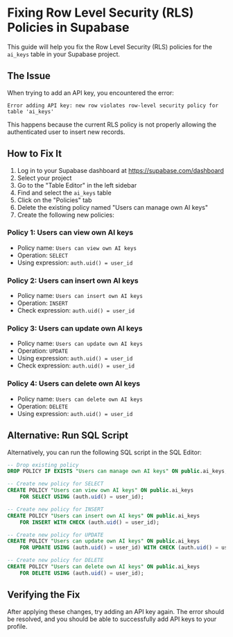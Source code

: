 # Fixing Row Level Security (RLS) Policies in Supabase

This guide will help you fix the Row Level Security (RLS) policies for the `ai_keys` table in your Supabase project.

## The Issue

When trying to add an API key, you encountered the error:

```
Error adding API key: new row violates row-level security policy for table 'ai_keys'
```

This happens because the current RLS policy is not properly allowing the authenticated user to insert new records.

## How to Fix It

1. Log in to your Supabase dashboard at https://supabase.com/dashboard
2. Select your project
3. Go to the "Table Editor" in the left sidebar
4. Find and select the `ai_keys` table
5. Click on the "Policies" tab
6. Delete the existing policy named "Users can manage own AI keys"
7. Create the following new policies:

### Policy 1: Users can view own AI keys

- Policy name: `Users can view own AI keys`
- Operation: `SELECT`
- Using expression: `auth.uid() = user_id`

### Policy 2: Users can insert own AI keys

- Policy name: `Users can insert own AI keys`
- Operation: `INSERT`
- Check expression: `auth.uid() = user_id`

### Policy 3: Users can update own AI keys

- Policy name: `Users can update own AI keys`
- Operation: `UPDATE`
- Using expression: `auth.uid() = user_id`
- Check expression: `auth.uid() = user_id`

### Policy 4: Users can delete own AI keys

- Policy name: `Users can delete own AI keys`
- Operation: `DELETE`
- Using expression: `auth.uid() = user_id`

## Alternative: Run SQL Script

Alternatively, you can run the following SQL script in the SQL Editor:

```sql
-- Drop existing policy
DROP POLICY IF EXISTS "Users can manage own AI keys" ON public.ai_keys;

-- Create new policy for SELECT
CREATE POLICY "Users can view own AI keys" ON public.ai_keys
    FOR SELECT USING (auth.uid() = user_id);

-- Create new policy for INSERT
CREATE POLICY "Users can insert own AI keys" ON public.ai_keys
    FOR INSERT WITH CHECK (auth.uid() = user_id);

-- Create new policy for UPDATE
CREATE POLICY "Users can update own AI keys" ON public.ai_keys
    FOR UPDATE USING (auth.uid() = user_id) WITH CHECK (auth.uid() = user_id);

-- Create new policy for DELETE
CREATE POLICY "Users can delete own AI keys" ON public.ai_keys
    FOR DELETE USING (auth.uid() = user_id);
```

## Verifying the Fix

After applying these changes, try adding an API key again. The error should be resolved, and you should be able to successfully add API keys to your profile.
